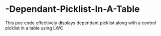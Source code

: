 # -Dependant-Picklist-In-A-Table
This poc code effectively displays dependant picklist along with a control picklist in a table using LWC
